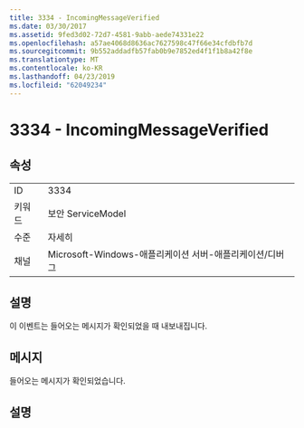 ```yaml
---
title: 3334 - IncomingMessageVerified
ms.date: 03/30/2017
ms.assetid: 9fed3d02-72d7-4581-9abb-aede74331e22
ms.openlocfilehash: a57ae4068d8636ac7627598c47f66e34cfdbfb7d
ms.sourcegitcommit: 9b552addadfb57fab0b9e7852ed4f1f1b8a42f8e
ms.translationtype: MT
ms.contentlocale: ko-KR
ms.lasthandoff: 04/23/2019
ms.locfileid: "62049234"
---
```

# <a name="3334---incomingmessageverified"></a>3334 - IncomingMessageVerified
## <a name="properties"></a>속성  
  
|||  
|-|-|  
|ID|3334|  
|키워드|보안 ServiceModel|  
|수준|자세히|  
|채널|Microsoft-Windows-애플리케이션 서버-애플리케이션/디버그|  
  
## <a name="description"></a>설명  
 이 이벤트는 들어오는 메시지가 확인되었을 때 내보내집니다.  
  
## <a name="message"></a>메시지  
 들어오는 메시지가 확인되었습니다.  
  
## <a name="details"></a>설명
